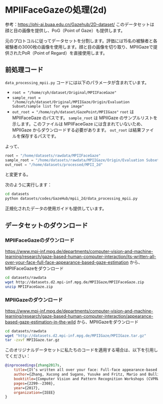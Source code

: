 # MPIIFaceGazeの処理(2d)
参考：https://phi-ai.buaa.edu.cn/Gazehub/2D-dataset/
このデータセットは顔と目の画像を提供し、PoG（Point of Gaze）も提供します。

元のプロトコルに従ってデータセットを分割します。評価には15名の被験者と各被験者の3000枚の画像を使用します。顔と目の画像を切り取り、MPIIGazeで提供されたPoR（Point of Regard）を直接使用します。

## 前処理コード
`data_processing_mpii.py`
コードには以下のパラメータが含まれています。

- `root = "/home/cyh/dataset/Original/MPIIFaceGaze"`
- `sample_root = "/home/cyh/dataset/Original/MPIIGaze/Origin/Evaluation Subset/sample list for eye image"`
- `out_root = "/home/cyh/dataset/GazePoint/MPIIGaze"`
`root` は MPIIFaceGaze のパスです。
`sample_root` は MPIIGaze のサンプルリストを示します。このファイルは MPIIFaceGaze には含まれていないため、MPIIGaze からダウンロードする必要があります。
`out_root` は結果ファイルを保存するパスです。


よって、
```python
root = "/home/datasets/rawdata/MPIIFaceGaze"
sample_root = "/home/datasets/rawdata/MPIIGaze/Origin/Evaluation Subset/sample list for eye image"
out_root = "/home/datasets/processed/MPII_2d"
```
と変更する。

次のように実行します：
```bash
cd datasets
python datasets/codes/GazeHub/mpii_2d/data_processing_mpii.py
```

正規化されたデータの使用ガイドも提供しています。

## データセットのダウンロード

### MPIIFaceGazeのダウンロード

https://www.mpi-inf.mpg.de/departments/computer-vision-and-machine-learning/research/gaze-based-human-computer-interaction/its-written-all-over-your-face-full-face-appearance-based-gaze-estimation
から、MPIIFaceGazeをダウンロード

```bash
cd datasets/rawdata
wget http://datasets.d2.mpi-inf.mpg.de/MPIIGaze/MPIIFaceGaze.zip
unzip MPIIFaceGaze.zip
```

### MPIIGazeのダウンロード
https://www.mpi-inf.mpg.de/departments/computer-vision-and-machine-learning/research/gaze-based-human-computer-interaction/appearance-based-gaze-estimation-in-the-wild
から、MPIIGazeをダウンロード
```bash
cd datasets/rawdata
wget "http://datasets.d2.mpi-inf.mpg.de/MPIIGaze/MPIIGaze.tar.gz"
tar -zxvf MPIIGaze.tar.gz
```



このオリジナルデータセットに私たちのコードを適用する場合は、以下を引用してください：

```bibtex
@inproceedings{zhang2017s,
    title={It’s written all over your face: Full-face appearance-based gaze estimation},
    author={Zhang, Xucong and Sugano, Yusuke and Fritz, Mario and Bulling, Andreas},
    booktitle={Computer Vision and Pattern Recognition Workshops (CVPRW), 2017 IEEE Conference on},
    pages={2299--2308},
    year={2017},
    organization={IEEE}
}
```